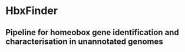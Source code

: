 # HbxFinder

## Pipeline for homeobox gene identification and characterisation in unannotated genomes